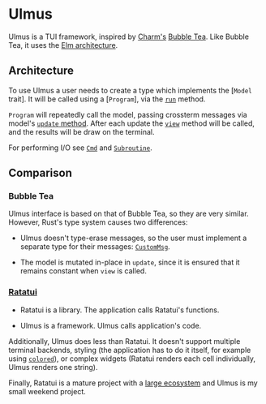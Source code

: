 # Ulmus

Ulmus is a TUI framework, inspired by [Charm's][charm] [Bubble Tea][bt].
Like Bubble Tea, it uses the [Elm architecture][ea].


## Architecture

To use Ulmus a user needs to create a type which implements the [`Model`
trait].  It will be called using a [`Program`], via the [`run`][run]
method.

`Program` will repeatedly call the model, passing crossterm messages via
model's [`update` method][update].  After each update the [`view`][view]
method will be called, and the results will be draw on the terminal.

For performing I/O see [`Cmd`][Cmd] and [`Subroutine`][Subroutine].


## Comparison

### Bubble Tea

Ulmus interface is based on that of Bubble Tea, so they are very
similar.  However, Rust's type system causes two differences:

- Ulmus doesn't type-erase messages, so the user must implement a
  separate type for their messages: [`CustomMsg`][CustomMsg].

- The model is mutated in-place in `update`, since it is ensured that it
  remains constant when `view` is called.


### [Ratatui]

- Ratatui is a library.  The application calls Ratatui's functions.

- Ulmus is a framework.  Ulmus calls application's code.

Additionally, Ulmus does less than Ratatui.  It doesn't support multiple
terminal backends, styling (the application has to do it itself, for
example using [`colored`]), or complex widgets (Ratatui renders each
cell individually, Ulmus renders one string).

Finally, Ratatui is a mature project with a [large ecosystem][re] and
Ulmus is my small weekend project.


[charm]: https://charm.sh/
[bt]: https://github.com/charmbracelet/bubbletea
[ea]: https://guide.elm-lang.org/architecture/
[Model]: https://docs.rs/ulmus/latest/ulmus/trait.Model.html
[Program]: https://docs.rs/ulmus/latest/ulmus/struct.Program.html
[run]: https://docs.rs/ulmus/latest/ulmus/struct.Program.html#method.run
[update]: https://docs.rs/ulmus/latest/ulmus/trait.Model.html#tymethod.update
[view]: https://docs.rs/ulmus/latest/ulmus/trait.Model.html#tymethod.view
[Cmd]: https://docs.rs/ulmus/latest/ulmus/enum.Cmd.html
[Subroutine]: https://docs.rs/ulmus/latest/ulmus/type.Subroutine.html
[CustomMsg]: https://docs.rs/ulmus/latest/ulmus/trait.Model.html#associatedtype.CustomMsg
[Ratatui]: https://ratatui.rs/
[`colored`]: https://github.com/colored-rs/colored
[re]: https://ratatui.rs/showcase/third-party-widgets/
